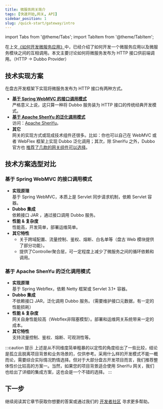 ```yaml
---
title: 微服务网关简介
tags: [快速开始,网关, API]
sidebar_position: 1
slug: /quick-start/gateway/intro
---
```

<head>
  <title>盘古开发框架 | 网关开发模式简介 | 如何开发 HTTP API 接口</title>
  <meta name="keywords" content="盘古开发框架 | 网关开发模式简介 | 如何开发 HTTP API 接口" />
  <meta name="description" content="盘古开发框架是一套轻量稳健的工业级分布式微服务开发治理框架（兼容单体分层架构）" />
</head>

import Tabs from '@theme/Tabs';
import TabItem from '@theme/TabItem';

在上文[《如何开发微服务应用》](/docs/quick-start/how-to-make-microservice-architecture-app)中，已经介绍了如何开发一个微服务应用以及微服务模块之间的互相调用。本文主要讨论如何将微服务发布为 HTTP 接口供前端调用。（HTTP -> Dubbo Provider）

## 技术实现方案
在盘古开发框架下实现将微服务发布为 HTTP 接口有两种方式。  
- **[基于 Spring WebMVC 的接口调用模式](./webmvc)**   
  严格意义上说，这只算一种将 Dubbo 服务装为 HTTP 接口的传统经典开发模式。
- **[基于 Apache ShenYu 的泛化调用模式](./shenyu)**  
  访问：[Apache ShenYu](https://shenyu.apache.org/)。
- **其它**  
  网关的实现方式或现成技术组件还很多。比如：你也可以自己在 WebMVC 或者 WebFlex 框架上实现 Dubbo 泛化调用；其次，除 ShenYu 之外，Dubbo 官方也 [推荐了几款的网关组件可以选择](https://cn.dubbo.apache.org/zh-cn/overview/what/ecosystem/gateway/)。

## 技术方案选型对比

### 基于 Spring WebMVC 的接口调用模式
- **实现原理**  
基于 Spring WebMVC，本质上是 Servlet 同步请求机制，依赖 Servlet 容器。
- **Dubbo 集成**  
依赖接口 JAR ，通过接口调用 Dubbo 服务。
- **性能 & 复杂度**  
性能高，开发简单，部署运维简单。
- **其它特性**  
  - 关于跨域配置、流量控制、鉴权、熔断、白名单等（盘古 Web 模块提供了部分功能）。
  - 提供了Controller聚合层，可一定程度上减少了微服务之间的循环依赖和调用。

### 基于 Apache ShenYu 的泛化调用模式
- **实现原理**  
基于 Spring Webflex，依赖 Netty 框架或 Servlet 3.1+ 容器。
- **Dubbo 集成**  
不依赖接口 JAR，泛化调用 Dubbo 服务。（需要维护接口元数据，有一定的性能损耗）
- **性能 & 复杂度**  
网关自身性能较高（Webflex非阻塞模型）。部署和运维网关系统带来一定的成本。
- **其它特性**  
支持流量控制、鉴权、熔断、可观测性等。

:::caution 提示
上述是从不同维度简单粗暴的以定性的角度给出了一些比较，结论是孤立且脱离项目背景和业务场景的，仅供参考。采用什么样的开发模式不能一概而论，需要综合实际情况酌情选择。但对于大部分盘古开发项目而言，我们推荐整体性价比较高的方案一。当然，如果您的项目背景适合使用 ShenYu 网关，我们也给出了详细的集成方案，这也会是一个不错的选择。
:::

## 下一步
继续阅读其它章节获取你想要的答案或通过我们的 [开发者社区](/community) 寻求更多帮助。